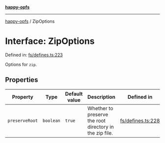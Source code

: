 [**happy-opfs**](../README.md)

***

[happy-opfs](../README.md) / ZipOptions

# Interface: ZipOptions

Defined in: [fs/defines.ts:223](https://github.com/JiangJie/happy-opfs/blob/7d6f4902eef2f34868c7991f5501261a1d1ff67a/src/fs/defines.ts#L223)

Options for `zip`.

## Properties

| Property | Type | Default value | Description | Defined in |
| ------ | ------ | ------ | ------ | ------ |
| <a id="preserveroot"></a> `preserveRoot` | `boolean` | `true` | Whether to preserve the root directory in the zip file. | [fs/defines.ts:228](https://github.com/JiangJie/happy-opfs/blob/7d6f4902eef2f34868c7991f5501261a1d1ff67a/src/fs/defines.ts#L228) |
